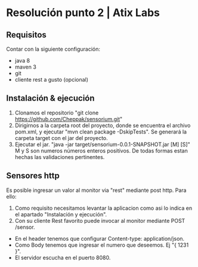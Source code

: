 # Resolución punto 2 | Atix Labs

## Requisitos
Contar con la siguiente configuración:
* java 8
* maven 3
* git
* cliente rest a gusto (opcional)

## Instalación & ejecución
1) Clonamos el repositorio "git clone https://github.com/Cheppak/sensorium.git"
2) Dirigirnos a la carpeta root del proyecto, donde se encuentra el archivo pom.xml, y ejecutar "mvn clean package -DskipTests". Se generará la carpeta target con el jar del proyecto.
3) Ejecutar el jar. "java -jar target/sensorium-0.0.1-SNAPSHOT.jar [M] [S]"
M y S son numeros números enteros positivos. De todas formas estan hechas las validaciones pertinentes.

## Sensores http
Es posible ingresar un valor al monitor via "rest" mediante post http. Para ello:
1) Como requisito necesitamos levantar la aplicacion como asi lo indica en el apartado "Instalación y ejecución".
2) Con su cliente Rest favorito puede invocar al monitor mediante POST /sensor.
* En el header tenemos que configurar Content-type: application/json.
* Como Body tenemos que ingresar el numero que deseemos. Ej "{ 1231 }".
* El servidor escucha en el puerto 8080.
